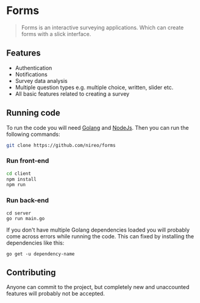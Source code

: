 # Forms
>Forms is an interactive surveying applications. Which can create forms with a slick interface.

## Features
* Authentication
* Notifications
* Survey data analysis
* Multiple question types e.g. multiple choice, written, slider etc.
* All basic features related to creating a survey

## Running code
To run the code you will need [Golang](https://golang.org/) and [NodeJs](https://nodejs.org/en/). Then you can run the following commands:
```bash
git clone https://github.com/nireo/forms
```

### Run front-end
```bash
cd client
npm install
npm run
```

### Run back-end
```
cd server
go run main.go
```
If you don't have multiple Golang dependencies loaded you will probably come across errors while running the code. This can fixed by installing the dependencies like this:
```
go get -u dependency-name
```

## Contributing
Anyone can commit to the project, but completely new and unaccounted features will probably not be accepted.
